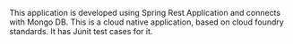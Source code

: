 This application is developed using Spring Rest Application and connects with Mongo DB. This is a cloud native application, based on cloud foundry standards. It has Junit test cases for it.